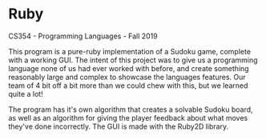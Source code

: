 # Ruby

CS354 - Programming Languages - Fall 2019

This program is a pure-ruby implementation of a Sudoku game, complete with a working GUI. The intent of this project was to give us a programming language none of us had ever worked with before, and create something reasonably large and complex to showcase the languages features. Our team of 4 bit off a bit more than we could chew with this, but we learned quite a lot!

The program has it's own algorithm that creates a solvable Sudoku board, as well as an algorithm for giving the player feedback about what moves they've done incorrectly. The GUI is made with the Ruby2D library.
